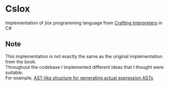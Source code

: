 # Cslox 
Implementation of jlox programming language from [Crafting Interpreters](https://craftinginterpreters.com/) in C#
## Note 
This implementation is not exactly the same as the original implementation from the book. \
Throughout the codebase I implemented different ideas that I thought were suitable. \
For example, [AST-like structure for generating actual expression ASTs](https://github.com/sinexl/cslox/pull/1)